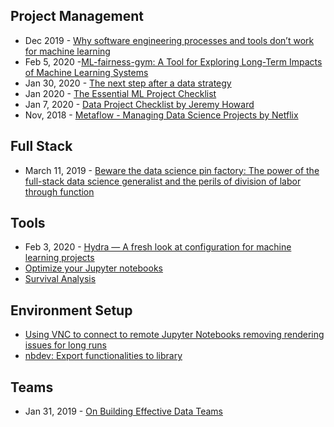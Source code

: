 ## Project Management
- Dec 2019 - [Why software engineering processes and tools don’t work for machine learning](https://www.kdnuggets.com/2019/12/comet-software-engineering-machine-learning.html)
- Feb 5, 2020 -[ML-fairness-gym: A Tool for Exploring Long-Term Impacts of Machine Learning Systems](https://ai.googleblog.com/2020/02/ml-fairness-gym-tool-for-exploring-long.html)
- Jan 30, 2020 - [The next step after a data strategy](https://registers.blog/what-next-after-a-data-strategy)
- Jan 2020 - [The Essential ML Project Checklist](https://towardsdatascience.com/the-essential-machine-learning-project-checklist-3ad6a7a49c37)
- Jan 7, 2020 - [Data Project Checklist by Jeremy Howard](https://www.fast.ai/2020/01/07/data-questionnaire/)
- Nov, 2018 - [Metaflow - Managing Data Science Projects by Netflix](https://metaflow.org/)

## Full Stack
- March 11, 2019 - [Beware the data science pin factory: The power of the full-stack data science generalist and the perils of division of labor through function](https://multithreaded.stitchfix.com/blog/2019/03/11/FullStackDS-Generalists/)


## Tools
- Feb 3, 2020 - [Hydra — A fresh look at configuration for machine learning projects](https://medium.com/pytorch/hydra-a-fresh-look-at-configuration-for-machine-learning-projects-50583186b710?source=friends_link&sk=731951b8f758089290198398f63f9b09?utm_source=-twitter&utm_medium=PyTorch&utm_campaign=organic&utm_content=post-url&utm_offering=artificial-intelligence&utm_product=Hydra_020320)
- [Optimize your Jupyter notebooks](https://www.freecodecamp.org/news/optimize-your-jupyter-notebook/)
- [Survival Analysis](https://better.engineering/convoys/)

## Environment Setup
- [Using VNC to connect to remote Jupyter Notebooks removing rendering issues for long runs](https://forums.fast.ai/t/vnc-server-rfb-003-008/14607/25)
- [nbdev: Export functionalities to library](https://nbdev.fast.ai/)

## Teams
- Jan 31, 2019 - [On Building Effective Data Teams](https://medium.com/craftdata-labs/on-building-effective-data-science-teams-4813a4b82939)